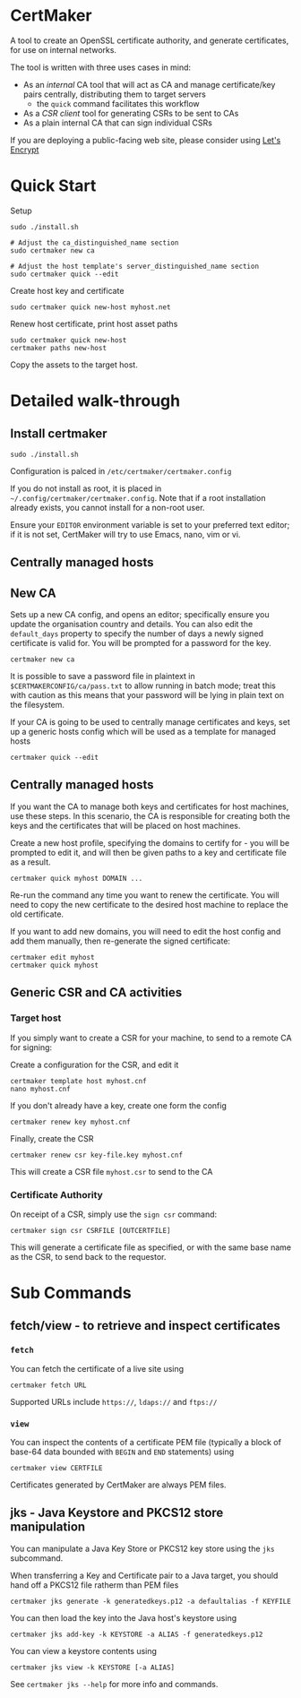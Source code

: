 CertMaker
===========

A tool to create an OpenSSL certificate authority, and generate certificates, for use on internal networks.

The tool is written with three uses cases in mind:

* As an *internal* CA tool that will act as CA and manage certificate/key pairs centrally, distributing them to target servers
    * the `quick` command facilitates this workflow
* As a *CSR client* tool for generating CSRs to be sent to CAs
* As a plain internal CA that can sign individual CSRs

If you are deploying a public-facing web site, please consider using [Let's Encrypt](https://letsencrypt.org)


Quick Start
===========

Setup

    sudo ./install.sh

    # Adjust the ca_distinguished_name section
    sudo certmaker new ca

    # Adjust the host template's server_distinguished_name section
    sudo certmaker quick --edit

Create host key and certificate

    sudo certmaker quick new-host myhost.net

Renew host certificate, print host asset paths

    sudo certmaker quick new-host
    certmaker paths new-host

Copy the assets to the target host.


Detailed walk-through
=====================


Install certmaker
-----------------

    sudo ./install.sh

Configuration is palced in `/etc/certmaker/certmaker.config`

If you do not install as root, it is placed in `~/.config/certmaker/certmaker.config`. Note that if a root installation already exists, you cannot install for a non-root user.

Ensure your `EDITOR` environment variable is set to your preferred text editor; if it is not set, CertMaker will try to use Emacs, nano, vim or vi.

Centrally managed hosts
-----------------------

New CA
---------

Sets up a new CA config, and opens an editor; specifically ensure you update the organisation country and details. You can also edit the `default_days` property to specify the number of days a newly signed certificate is valid for. You will be prompted for a password for the key.

    certmaker new ca

It is possible to save a password file in plaintext in `$CERTMAKERCONFIG/ca/pass.txt` to allow running in batch mode; treat this with caution as this means that your password will be lying in plain text on the filesystem.

If your CA is going to be used to centrally manage certificates and keys, set up a generic hosts config which will be used as a template for managed hosts

    certmaker quick --edit


Centrally managed hosts
-----------------------

If you want the CA to manage both keys and certificates for host machines, use these steps. In this scenario, the CA is responsible for creating both the keys and the certificates that will be placed on host machines.

Create a new host profile, specifying the domains to certify for - you will be prompted to edit it, and will then be given paths to a key and certificate file as a result.

    certmaker quick myhost DOMAIN ...

Re-run the command any time you want to renew the certificate. You will need to copy the new certificate to the desired host machine to replace the old certificate.

If you want to add new domains, you will need to edit the host config and add them manually, then re-generate the signed certificate:

    certmaker edit myhost
    certmaker quick myhost

Generic CSR and CA activities
-----------------------------

###    Target host

If you simply want to create a CSR for your machine, to send to a remote CA for signing:

Create a configuration for the CSR, and edit it

    certmaker template host myhost.cnf
    nano myhost.cnf

If you don't already have a key, create one form the config

    certmaker renew key myhost.cnf

Finally, create the CSR

    certmaker renew csr key-file.key myhost.cnf

This will create a CSR file `myhost.csr` to send to the CA


###    Certificate Authority

On receipt of a CSR, simply use the `sign csr` command:

    certmaker sign csr CSRFILE [OUTCERTFILE]

This will generate a certificate file as specified, or with the same base name as the CSR, to send back to the requestor.



Sub Commands
============


fetch/view - to retrieve and inspect certificates
-------------------------------------------------

###    `fetch`

You can fetch the certificate of a live site using

    certmaker fetch URL

Supported URLs include `https://`, `ldaps://` and `ftps://`

###    `view`

You can inspect the contents of a certificate PEM file (typically a block of base-64 data bounded with `BEGIN` and `END` statements) using

    certmaker view CERTFILE

Certificates generated by CertMaker are always PEM files.



jks - Java Keystore and PKCS12 store manipulation
-------------------------------------------------

You can manipulate a Java Key Store or PKCS12 key store using the `jks` subcommand.


When transferring a Key and Certificate pair to a Java target, you should hand off a PKCS12 file ratherm than PEM files

    certmaker jks generate -k generatedkeys.p12 -a defaultalias -f KEYFILE


You can then load the key into the Java host's keystore using

    certmaker jks add-key -k KEYSTORE -a ALIAS -f generatedkeys.p12


You can view a keystore contents using

    certmaker jks view -k KEYSTORE [-a ALIAS]

See `certmaker jks --help` for more info and commands.
